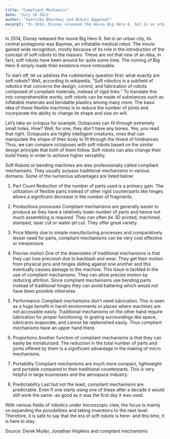 ```yaml
---
title: "Compliant Mechanics"
date: "July 16 2022"
author: "Swarnika Bhardwaj and Nikunj Aggarwal"
excerpt: "In 2014, Disney released the movie Big Hero 6. Set in an urban city, its central protagonist was Baymax, an inflatable medical robot. The movie gained wide recognition, mostly because of its role in the introduction of the concept of soft robots to the masses. These are not that new of an idea, in fact, soft robots have been around for quite some time. The coming of Big Hero 6 simply made their existence more noticeable. "
---
```


In 2014, Disney released the movie Big Hero 6. Set in an urban city, its central protagonist was Baymax, an inflatable medical robot. The movie gained wide recognition, mostly because of its role in the introduction of the concept of soft robots to the masses. These are not that new of an idea, in fact, soft robots have been around for quite some time. The coming of Big Hero 6 simply made their existence more noticeable.

To start off, let us address the rudimentary question first: what exactly are soft robots? Well, according to wikipedia, “Soft robotics is a subfield of robotics that concerns the design, control, and fabrication of robots composed of compliant materials, instead of rigid links.” To translate this into comprehensible words, soft robots can be made of substances such as inflatable materials and bendable plastics among many more. The basic idea of these flexible machines is to reduce the number of joints and incorporate the ability to change its shape and size on will.

Let’s take an octopus for example. Octopuses can fit through extremely small holes. How? Well, for one, they don’t have any bones. Yes, you read that right. Octopuses are highly intelligent creatures, ones that can manipulate the shape of their body to fit through the tiniest of hindrances. Thus, we can compare octopuses with soft robots based on the similar design principle that both of them follow. Soft robots can also change their build freely in order to achieve higher versatility.

Soft Robots or bending machines are also professionally called compliant mechanisms. They usually surpass traditional mechanisms in various domains. Some of the numerous advantages are listed below:

1.  Part Count
    Reduction of the number of parts used is a primary gain. The utilization of flexible parts instead of other rigid counterparts like hinges allows a significant decrease in the number of fragments.

2.  Productions processes
    Compliant mechanisms are generally easier to produce as they have a relatively lower number of parts and hence not much assembling is required. They can often be 3D printed, machined, stamped, laser cut or water-jet cut. They offer great variety.

3.  Price
    Mainly due to simple manufacturing processes and comparatively lesser need for parts, compliant mechanisms can be very cost effective or inexpensive.

4.  Precise motion
    One of the downsides of traditional mechanisms is that they can lose precision due to backlash and wear. They get their motion from physical pins and hinges sliding against one another and this eventually causes damage to the machine. This issue is tackled in the use of compliant mechanisms. They can allow precise motion by reducing attrition. Since compliant mechanisms use bending parts instead of traditional hinges they can avoid battering which would not have been possible otherwise.

5.  Performance
    Compliant mechanisms don't need lubrication. This is seen as a huge benefit in harsh environments or places where machines are not accessible easily. Traditional mechanisms on the other hand require lubrication for proper functioning. In grating surroundings like space, lubricants evaporate, and cannot be replenished easily. Thus compliant mechanisms have an upper hand there.

6.  Proportions
    Another function of compliant mechanisms is that they can easily be miniaturized. The reduction in the total number of parts and joints offered by them is a significant advantage in the making of micro mechanisms.

7.  Portability
    Compliant mechanisms are much more compact, lightweight and portable compared to their traditional counterparts. This is very helpful in large businesses and the aerospace industry.

8.  Predictability
    Last but not the least, compliant mechanisms are predictable. Even if one starts using one of these after a decade it would still work the same- as good as it was the first day it was used.

With various fields of robotics under microscopic view, the focus is mainly on expanding the possibilities and taking inventions to the next level. Therefore, it is safe to say that the era of soft robots is here- and this time, it is here to stay.

Source: Derek Muller, Jonathan Hopkins and compliant mechanisms
